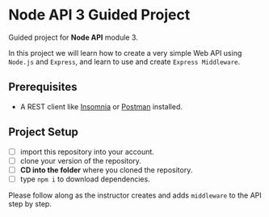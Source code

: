 # Node API 3 Guided Project

Guided project for **Node API** module 3.

In this project we will learn how to create a very simple Web API using `Node.js` and `Express`, and learn to use and create `Express Middleware`.

## Prerequisites

- A REST client like [Insomnia](https://insomnia.rest/download/) or [Postman](https://www.getpostman.com/downloads/) installed.

## Project Setup

- [ ] import this repository into your account.
- [ ] clone your version of the repository.
- [ ] **CD into the folder** where you cloned the repository.
- [ ] type `npm i` to download dependencies.

Please follow along as the instructor creates and adds `middleware` to the API step by step.
